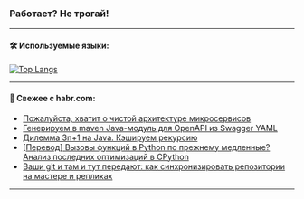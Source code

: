 ### Работает? Не трогай!

---
<!--
#### 🛠️ Technical stack:

![Java](https://img.shields.io/badge/Java-informational?logo=Oracle&style=flat&logoColor=white&color=FF4500)
![Kotlin](https://img.shields.io/badge/Kotlin-informational?logo=Kotlin&style=flat&logoColor=white&color=774D97)
![TS](https://img.shields.io/badge/TypeScript-informational?logo=typeScript&style=flat&logoColor=black&color=017acc)
![Python](https://img.shields.io/badge/Python-informational?logo=Python&style=flat&logoColor=black&color=ffdd54) <br>
![Spring](https://img.shields.io/badge/Spring-informational?logo=Spring&style=flat&logoColor=white&color=6DB33F) 
![SpringBoot](https://img.shields.io/badge/SpringBoot-informational?logo=SpringBoot&style=flat&logoColor=white&color=6DB33F)
![Nest](https://img.shields.io/badge/NestJS-informational?logo=NestJS&style=flat&logoColor=white&color=E0234E) 
![NodeJS](https://img.shields.io/badge/NodeJS-informational?logo=node.js&style=flat&logoColor=white&color=70A760)<br>
![PostgreSQL](https://img.shields.io/badge/PostgreSQL-informational?logo=PostgreSQL&style=flat&logoColor=white&color=DAA520)
![MongoDB](https://img.shields.io/badge/MongoDB-informational?logo=MongoDB&style=flat&logoColor=white&color=870000)
![Apache](https://img.shields.io/badge/Apache-informational?logo=apache&style=flat&logoColor=white&color=f74e28)

___ 
-->

#### 🛠️ Используемые языки:

[![Top Langs](https://github-readme-stats-u2qms2cxw-advtsettinggmailcoms-projects.vercel.app/api/top-langs/?username=zloylis&langs_count=10&hide_title=true&title_color=e6edf3&size_weight=0.5&count_weight=0.5&layout=compact&hide_progress=true&hide_border=true&theme=dracula)](https://github.com/zloylis)

<!---


####  :octocat:&nbsp;&nbsp; Статистика:

![GitHub stats](https://github-readme-stats-u2qms2cxw-advtsettinggmailcoms-projects.vercel.app/api?username=zloylis&show_icons=true&hide_border=true&theme=dracula&title_color=e6edf3&include_all_commits=true&count_private=true&hide_rank=false&hide_title=true&rank_icon=github)
-->
---

#### 💬 Свежее с habr.com:

<!-- BLOG-POST-LIST:START -->
- [Пожалуйста, хватит о чистой архитектуре микросервисов](https://habr.com/ru/articles/839360/?utm_source=habrahabr&utm_medium=rss&utm_campaign=839360)
- [Генерируем в maven Java-модуль для OpenAPI из Swagger YAML](https://habr.com/ru/articles/839358/?utm_source=habrahabr&utm_medium=rss&utm_campaign=839358)
- [Дилемма 3n+1 на Java. Кэшируем рекурсию](https://habr.com/ru/articles/839352/?utm_source=habrahabr&utm_medium=rss&utm_campaign=839352)
- [[Перевод] Вызовы функций в Python по прежнему медленные? Анализ последних оптимизаций в CPython](https://habr.com/ru/companies/beget/articles/839348/?utm_source=habrahabr&utm_medium=rss&utm_campaign=839348)
- [Ваши git и там и тут передают: как синхронизировать репозитории на мастере и репликах](https://habr.com/ru/companies/sberbank/articles/839350/?utm_source=habrahabr&utm_medium=rss&utm_campaign=839350)
<!-- BLOG-POST-LIST:END -->

---
